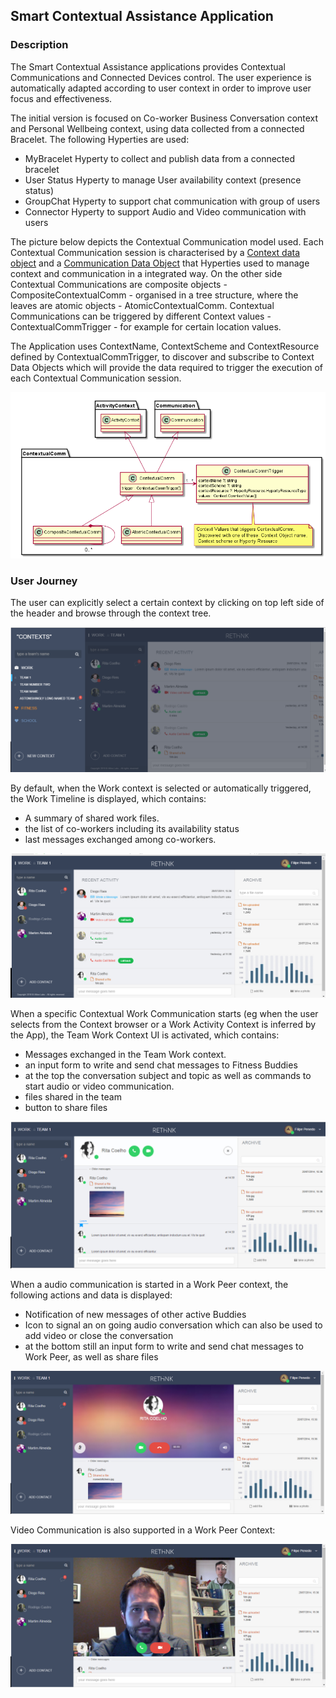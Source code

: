 
Smart Contextual Assistance Application
-------------------------------------

### Description

The Smart Contextual Assistance applications provides Contextual Communications and Connected Devices control. The user experience is automatically adapted according to user context in order to improve user focus and effectiveness.

The initial version is focused on Co-worker Business Conversation context and Personal Wellbeing context, using data collected from a connected Bracelet. The following Hyperties are used:

-	MyBracelet Hyperty to collect and publish data from a connected bracelet
-	User Status Hyperty to manage User availability context (presence status)
-	GroupChat Hyperty to support chat communication with group of users
-	Connector Hyperty to support Audio and Video communication with users

The picture below depicts the Contextual Communication model used.
Each Contextual Communication session is characterised by a [Context data object]() and a [Communication Data Object]() that Hyperties used to manage context and communication in a integrated way. On the other side Contextual Communications are composite objects - CompositeContextualComm - organised in a tree structure, where the leaves are atomic objects - AtomicContextualComm. Contextual Communications can be triggered by different Context values - ContextualCommTrigger - for example for certain location values.

The Application uses ContextName, ContextScheme and ContextResource defined by ContextualCommTrigger,  to discover and subscribe to Context Data Objects which will provide the data required to trigger the execution of each Contextual Communication session.

![Context Communication model](contextual-communication-design.png)


### User Journey

The user can explicitly select a certain context by clicking on top left side of the header and browse through the context tree.

![Context Management](ContextManagementGUI.png)

By default, when the Work context is selected or automatically triggered, the Work Timeline is displayed, which contains:

-	A summary of shared work files.
-	the list of co-workers including its availability status
- last messages exchanged among co-workers.

![Work Context Home](WorkHomeGUI.png)

When a specific Contextual Work Communication starts (eg when the user selects from the Context browser or a Work Activity Context is inferred by the App), the Team Work Context UI is activated, which contains:

-	Messages exchanged in the Team Work context.
-	an input form to write and send chat messages to Fitness Buddies
-	at the top the conversation subject and topic as well as commands to start audio or video communication.
-	files shared in the team
- button to share files

![Peer Work Context](UserWorkContextGUI.png)

When a audio communication is started in a Work Peer context, the following actions and data is displayed:

-	Notification of new messages of other active Buddies
-	Icon to signal an on going audio conversation which can also be used to add video or close the conversation
-	at the bottom still an input form to write and send chat messages to Work Peer, as well as share files

![Audio Communication in Peer Work Context](AudioConversationGui.png)

Video Communication is also supported in a Work Peer Context:

![Video Communication in Peer Work Context](AVConversationGui.png)

